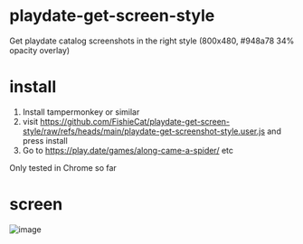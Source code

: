 # playdate-get-screen-style
Get playdate catalog screenshots in the right style (800x480, #948a78 34% opacity overlay)

# install

1. Install tampermonkey or similar
2. visit https://github.com/FishieCat/playdate-get-screen-style/raw/refs/heads/main/playdate-get-screenshot-style.user.js and press install
3. Go to https://play.date/games/along-came-a-spider/ etc

Only tested in Chrome so far

# screen

![image](https://github.com/user-attachments/assets/8f3c9e56-86f8-45f3-a1ef-a0136238d6ab)
